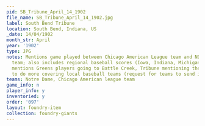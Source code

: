 ```yaml
---
pid: SB_Tribune_April_14_1902
file_name: SB_Tribune_April_14_1902.jpg
label: South Bend Tribune
location: South Bend, Indiana, US
_date: 14/04/1902
month_str: April
year: '1902'
type: JPG
notes: Mentions game played between Chicago American League team and ND collegiate
  team; also includes regional baseball scores (Iowa, Indiana, Michigan, Illinois);
  mentions Greens players going to Battle Creek, Tribune mentioning they're going
  to do more covering local baseball teams (request for teams to send info)
teams: Notre Dame, Chicago American league team
game_info: n
player_info: y
inventoried: y
order: '097'
layout: foundry-item
collection: foundry-giants
---
```

